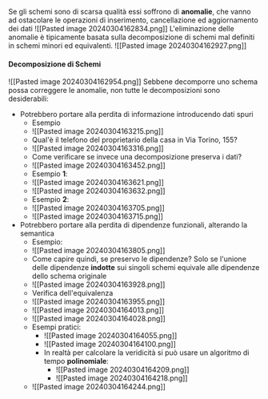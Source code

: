 Se gli schemi sono di scarsa qualità essi soffrono di **anomalie**, che vanno ad ostacolare le operazioni di inserimento, cancellazione ed aggiornamento dei dati
![[Pasted image 20240304162834.png]]
L'eliminazione delle anomalie è tipicamente basata sulla decomposizione di schemi mal definiti in schemi minori ed equivalenti.
![[Pasted image 20240304162927.png]]

#### Decomposizione di Schemi
![[Pasted image 20240304162954.png]]
Sebbene decomporre uno schema possa correggere le anomalie, non tutte le decomposizioni sono desiderabili:
- Potrebbero portare alla perdita di informazione introducendo dati spuri
	- Esempio
	- ![[Pasted image 20240304163215.png]]
	- Qual'è il telefono del proprietario della casa in Via Torino, 155?
	- ![[Pasted image 20240304163316.png]]
	- Come verificare se invece una decomposizione preserva i dati?
	- ![[Pasted image 20240304163452.png]]
	- Esempio **1**:
	- ![[Pasted image 20240304163621.png]]
	- ![[Pasted image 20240304163632.png]]
	- Esempio **2**:
	- ![[Pasted image 20240304163705.png]]
	- ![[Pasted image 20240304163715.png]]
- Potrebbero portare alla perdita di dipendenze funzionali, alterando la semantica
	- Esempio:
	- ![[Pasted image 20240304163805.png]]
	- Come capire quindi, se preservo le dipendenze? Solo se l'unione delle dipendenze **indotte** sui singoli schemi equivale alle dipendenze dello schema originale
	- ![[Pasted image 20240304163928.png]]
	- Verifica dell'equivalenza
	- ![[Pasted image 20240304163955.png]]
	- ![[Pasted image 20240304164013.png]]
	- ![[Pasted image 20240304164028.png]]
	- Esempi pratici:
		- ![[Pasted image 20240304164055.png]]
		- ![[Pasted image 20240304164100.png]]
		- In realtà per calcolare la veridicità si può usare un algoritmo di tempo **polinomiale**:
			- ![[Pasted image 20240304164209.png]]
			- ![[Pasted image 20240304164218.png]]
	- ![[Pasted image 20240304164244.png]]